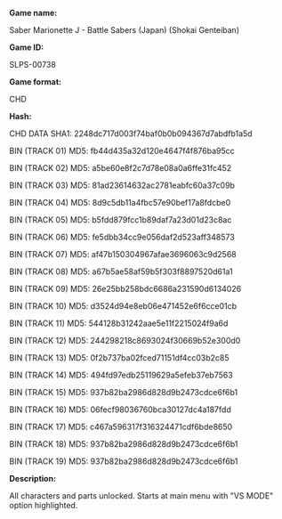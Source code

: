 ﻿**Game name:**

Saber Marionette J - Battle Sabers (Japan) (Shokai Genteiban)

**Game ID:**

SLPS-00738

**Game format:**

CHD

**Hash:**

CHD DATA SHA1: 2248dc717d003f74baf0b0b094367d7abdfb1a5d

BIN (TRACK 01) MD5: fb44d435a32d120e4647f4f876ba95cc

BIN (TRACK 02) MD5: a5be60e8f2c7d78e08a0a6ffe31fc452

BIN (TRACK 03) MD5: 81ad23614632ac2781eabfc60a37c09b

BIN (TRACK 04) MD5: 8d9c5db11a4fbc57e90bef17a8fdcbe0

BIN (TRACK 05) MD5: b5fdd879fcc1b89daf7a23d01d23c8ac

BIN (TRACK 06) MD5: fe5dbb34cc9e056daf2d523aff348573

BIN (TRACK 07) MD5: af47b150304967afae3696063c9d2568

BIN (TRACK 08) MD5: a67b5ae58af59b5f303f8897520d61a1

BIN (TRACK 09) MD5: 26e25bb258bdc6686a231590d6134026

BIN (TRACK 10) MD5: d3524d94e8eb06e471452e6f6cce01cb

BIN (TRACK 11) MD5: 544128b31242aae5e11f2215024f9a6d

BIN (TRACK 12) MD5: 244298218c8693024f30669b52e300d0

BIN (TRACK 13) MD5: 0f2b737ba02fced71151df4cc03b2c85

BIN (TRACK 14) MD5: 494fd97edb25119629a5efeb37eb7563

BIN (TRACK 15) MD5: 937b82ba2986d828d9b2473cdce6f6b1

BIN (TRACK 16) MD5: 06fecf98036760bca30127dc4a187fdd

BIN (TRACK 17) MD5: c467a596317f316324471cdf6bde8650

BIN (TRACK 18) MD5: 937b82ba2986d828d9b2473cdce6f6b1

BIN (TRACK 19) MD5: 937b82ba2986d828d9b2473cdce6f6b1

**Description:**

All characters and parts unlocked. Starts at main menu with "VS MODE" option highlighted.